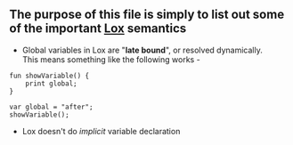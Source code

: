 ## The purpose of this file is simply to list out some of the important <u>Lox</u> semantics

- Global variables in Lox are "**late bound**", or resolved dynamically. <br> This means something like the following works - 

```
fun showVariable() {
    print global;
}

var global = "after";
showVariable();
```
- Lox doesn't do *implicit* variable declaration